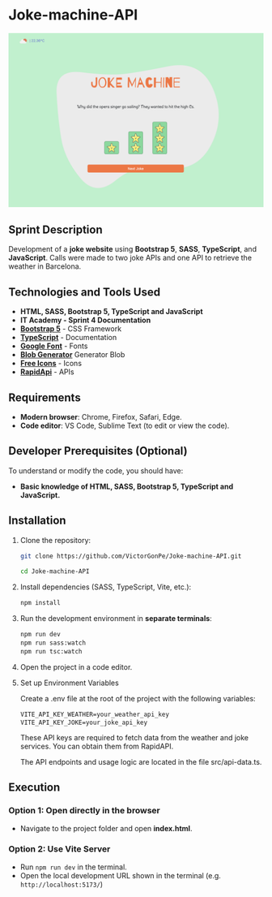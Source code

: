 # Joke-machine-API

![Preview](src/assets/img/previsualizacion.png "Joke Machine")

## Sprint Description

Development of a **joke website** using **Bootstrap 5**, **SASS**, **TypeScript**, and **JavaScript**. Calls were made to two joke APIs and one API to retrieve the weather in Barcelona.

## Technologies and Tools Used

- **HTML, SASS, Bootstrap 5, TypeScript and JavaScript**
- **IT Academy - Sprint 4 Documentation**
- **[Bootstrap 5](https://getbootstrap.com/)** - CSS Framework
- **[TypeScript](https://www.typescriptlang.org/es/docs/)** - Documentation
- **[Google Font](https://fonts.google.com/)** - Fonts
- **[Blob Generator](https://www.magicpattern.design/tools/blob-generator)** Generator Blob
- **[Free Icons](https://freeicons.io)** - Icons
- **[RapidApi](https://rapidapi.com/)** - APIs

## Requirements

- **Modern browser**: Chrome, Firefox, Safari, Edge.
- **Code editor**: VS Code, Sublime Text (to edit or view the code).

## Developer Prerequisites (Optional)

To understand or modify the code, you should have:

- **Basic knowledge of HTML, SASS, Bootstrap 5, TypeScript and JavaScript.**

## Installation

1. Clone the repository:

   ```bash
   git clone https://github.com/VictorGonPe/Joke-machine-API.git
   ```

   ```bash
   cd Joke-machine-API
   ```

2. Install dependencies (SASS, TypeScript, Vite, etc.):

   ```bash
   npm install
   ```

3. Run the development environment in **separate terminals**:

   ```bash
   npm run dev
   npm run sass:watch
   npm run tsc:watch
   ```

4. Open the project in a code editor.

5. Set up Environment Variables

   Create a .env file at the root of the project with the following variables:

   ```env
   VITE_API_KEY_WEATHER=your_weather_api_key
   VITE_API_KEY_JOKE=your_joke_api_key
   ```

   These API keys are required to fetch data from the weather and joke services.
   You can obtain them from RapidAPI.

   The API endpoints and usage logic are located in the file src/api-data.ts.

## Execution

### **Option 1**: Open directly in the browser

- Navigate to the project folder and open **index.html**.

### **Option 2**: Use Vite Server

- Run `npm run dev` in the terminal.
- Open the local development URL shown in the terminal (e.g. `http://localhost:5173/`)
